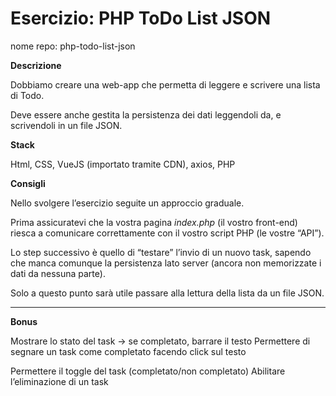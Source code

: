 # Esercizio: PHP ToDo List JSON

nome repo: php-todo-list-json

**Descrizione**

Dobbiamo creare una web-app che permetta di leggere e scrivere una lista di Todo.

Deve essere anche gestita la persistenza dei dati leggendoli da, e scrivendoli in un file JSON.

**Stack**

Html, CSS, VueJS (importato tramite CDN), axios, PHP

**Consigli**

Nello svolgere l’esercizio seguite un approccio graduale.

Prima assicuratevi che la vostra pagina *index.php* (il vostro front-end) riesca a comunicare correttamente con il vostro script PHP (le vostre “API”).

Lo step successivo è quello di “testare” l’invio di un nuovo task, sapendo che manca comunque la persistenza lato server (ancora non memorizzate i dati da nessuna parte).

Solo a questo punto sarà utile passare alla lettura della lista da un file JSON.

****

**Bonus**

Mostrare lo stato del task → se completato, barrare il testo
Permettere di segnare un task come completato facendo click sul testo

Permettere il toggle del task (completato/non completato)
Abilitare l’eliminazione di un task